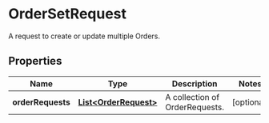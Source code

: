 

# OrderSetRequest

A request to create or update multiple Orders.

## Properties

| Name | Type | Description | Notes |
|------------ | ------------- | ------------- | -------------|
|**orderRequests** | [**List&lt;OrderRequest&gt;**](OrderRequest.md) | A collection of OrderRequests. |  [optional] |



